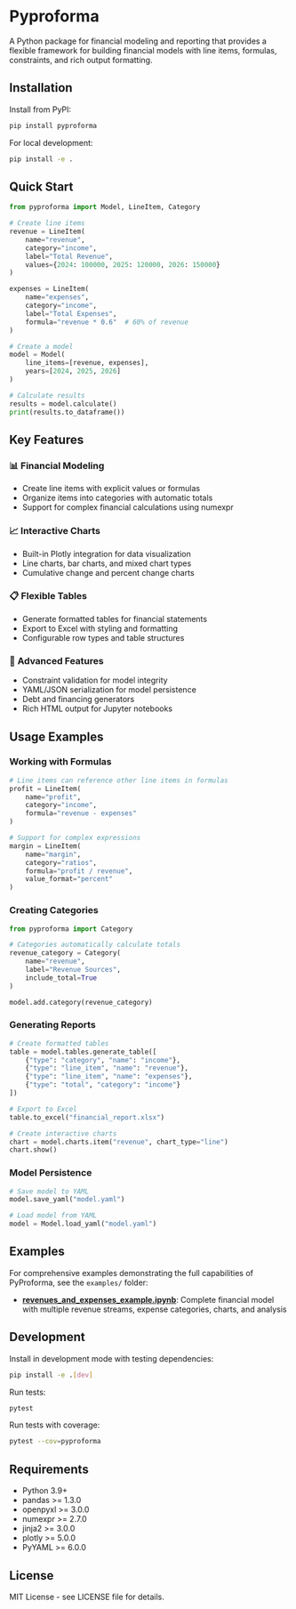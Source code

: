 # Pyproforma

A Python package for financial modeling and reporting that provides a flexible framework for building financial models with line items, formulas, constraints, and rich output formatting.

## Installation

Install from PyPI:

```bash
pip install pyproforma
```

For local development:

```bash
pip install -e .
```

## Quick Start

```python
from pyproforma import Model, LineItem, Category

# Create line items
revenue = LineItem(
    name="revenue",
    category="income",
    label="Total Revenue",
    values={2024: 100000, 2025: 120000, 2026: 150000}
)

expenses = LineItem(
    name="expenses", 
    category="income",
    label="Total Expenses",
    formula="revenue * 0.6"  # 60% of revenue
)

# Create a model
model = Model(
    line_items=[revenue, expenses],
    years=[2024, 2025, 2026]
)

# Calculate results
results = model.calculate()
print(results.to_dataframe())
```

## Key Features

### 📊 **Financial Modeling**
- Create line items with explicit values or formulas
- Organize items into categories with automatic totals
- Support for complex financial calculations using numexpr

### 📈 **Interactive Charts**
- Built-in Plotly integration for data visualization
- Line charts, bar charts, and mixed chart types
- Cumulative change and percent change charts

### 📋 **Flexible Tables**
- Generate formatted tables for financial statements
- Export to Excel with styling and formatting
- Configurable row types and table structures

### 🔧 **Advanced Features**
- Constraint validation for model integrity
- YAML/JSON serialization for model persistence
- Debt and financing generators
- Rich HTML output for Jupyter notebooks

## Usage Examples

### Working with Formulas

```python
# Line items can reference other line items in formulas
profit = LineItem(
    name="profit",
    category="income", 
    formula="revenue - expenses"
)

# Support for complex expressions
margin = LineItem(
    name="margin",
    category="ratios",
    formula="profit / revenue",
    value_format="percent"
)
```

### Creating Categories

```python
from pyproforma import Category

# Categories automatically calculate totals
revenue_category = Category(
    name="revenue",
    label="Revenue Sources",
    include_total=True
)

model.add.category(revenue_category)
```

### Generating Reports

```python
# Create formatted tables
table = model.tables.generate_table([
    {"type": "category", "name": "income"},
    {"type": "line_item", "name": "revenue"},
    {"type": "line_item", "name": "expenses"},
    {"type": "total", "category": "income"}
])

# Export to Excel
table.to_excel("financial_report.xlsx")

# Create interactive charts
chart = model.charts.item("revenue", chart_type="line")
chart.show()
```

### Model Persistence

```python
# Save model to YAML
model.save_yaml("model.yaml")

# Load model from YAML
model = Model.load_yaml("model.yaml")
```

## Examples

For comprehensive examples demonstrating the full capabilities of PyProforma, see the `examples/` folder:

- **[revenues_and_expenses_example.ipynb](examples/revenues_and_expenses_example.ipynb)**: Complete financial model with multiple revenue streams, expense categories, charts, and analysis

## Development

Install in development mode with testing dependencies:

```bash
pip install -e .[dev]
```

Run tests:

```bash
pytest
```

Run tests with coverage:

```bash
pytest --cov=pyproforma
```

## Requirements

- Python 3.9+
- pandas >= 1.3.0
- openpyxl >= 3.0.0
- numexpr >= 2.7.0
- jinja2 >= 3.0.0
- plotly >= 5.0.0
- PyYAML >= 6.0.0

## License

MIT License - see LICENSE file for details.
